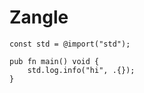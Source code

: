 # Zangle

```{.zig file="src/main.zig"}
const std = @import("std");

pub fn main() void {
    std.log.info("hi", .{});
}
```
